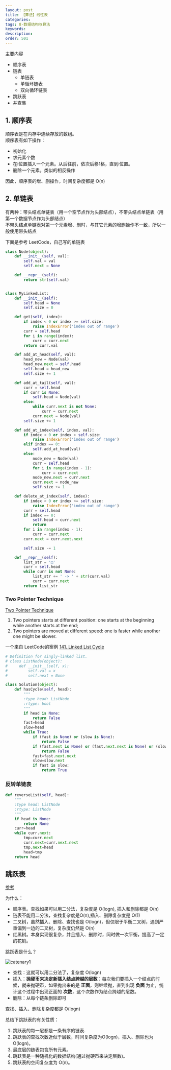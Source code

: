 ```yaml
---
layout: post
title: 【算法】线性表
categories:
tags: 8-数据结构与算法
keywords:
description:
order: 501
---
```



主要内容
- 顺序表
- 链表
  - 单链表
  - 单循环链表
  - 双向循环链表
- 跳跃表
- 并查集






## 1. 顺序表
顺序表是在内存中连续存放的数组。  
顺序表有如下操作：
- 初始化
- 求元素个数
- 在i位置插入一个元素。从后往前，依次后移1格，直到i位置。
- 删除一个元素。类似的相反操作


因此，顺序表的增、删操作，时间复杂度都是 O(n)


## 2. 单链表
有两种：带头结点单链表（用一个空节点作为头部结点），不带头结点单链表（用第一个数据节点作为头部结点）  
不带头结点单链表对第一个元素增、删时，与其它元素的增删操作不一致，所以一般使用带头结点  

下面是参考 LeetCode，自己写的单链表
```py
class Node(object):
    def __init__(self, val):
        self.val = val
        self.next = None

    def __repr__(self):
        return str(self.val)


class MyLinkedList:
    def __init__(self):
        self.head = None
        self.size = 0

    def get(self, index):
        if index < 0 or index >= self.size:
            raise IndexError('index out of range')
        curr = self.head
        for i in range(index):
            curr = curr.next
        return curr.val

    def add_at_head(self, val):
        head_new = Node(val)
        head_new.next = self.head
        self.head = head_new
        self.size += 1

    def add_at_tail(self, val):
        curr = self.head
        if curr is None:
            self.head = Node(val)
        else:
            while curr.next is not None:
                curr = curr.next
            curr.next = Node(val)
        self.size += 1

    def add_at_index(self, index, val):
        if index < 0 or index > self.size:
            raise IndexError('index out of range')
        elif index == 0:
            self.add_at_head(val)
        else:
            node_new = Node(val)
            curr = self.head
            for i in range(index - 1):
                curr = curr.next
            node_new.next = curr.next
            curr.next = node_new
            self.size += 1

    def delete_at_index(self, index):
        if index < 0 or index >= self.size:
            raise IndexError('index out of range')
        curr = self.head
        if index == 0:
            self.head = curr.next
            return
        for i in range(index - 1):
            curr = curr.next
        curr.next = curr.next.next

        self.size -= 1

    def __repr__(self):
        list_str = '□'
        curr = self.head
        while curr is not None:
            list_str += ' -> ' + str(curr.val)
            curr = curr.next
        return list_str
```

### Two Pointer Technique
[Two Pointer Technique](https://leetcode.com/explore/learn/card/linked-list/214/two-pointer-technique/)  
1. Two pointers starts at different position: one starts at the beginning while another starts at the end;
2. Two pointers are moved at different speed: one is faster while another one might be slower.


一个来自 LeetCode的案例 [141. Linked List Cycle](https://leetcode.com/problems/linked-list-cycle/description/)
```py
# Definition for singly-linked list.
# class ListNode(object):
#     def __init__(self, x):
#         self.val = x
#         self.next = None

class Solution(object):
    def hasCycle(self, head):
        """
        :type head: ListNode
        :rtype: bool
        """
        if head is None:
            return False
        fast=head
        slow=head
        while True:
            if (fast is None) or (slow is None):
                return False
            if (fast.next is None) or (fast.next.next is None) or (slow.next is None):
                return False
            fast=fast.next.next
            slow=slow.next
            if fast is slow:
                return True
```

### 反转单链表
```py
def reverseList(self, head):
    """
    :type head: ListNode
    :rtype: ListNode
    """
    if head is None:
        return None
    curr=head
    while curr.next:
        tmp=curr.next
        curr.next=curr.next.next
        tmp.next=head
        head=tmp
    return head
```


## 跳跃表

[参考](https://mp.weixin.qq.com/s/AGPCfFg7bEiCsa5zNeCi4A)


为什么：
- 顺序表。查找如果可以用二分法，复杂度是  O(logn), 插入和删除都是 O(n)
- 链表不能用二分法，查找复杂度是O(n),插入、删除复杂度是 O(1)
- 二叉树，虽然插入、删除、查找也是 O(logn)，但仅限于平衡二叉树，遇到严重偏到一边的二叉树，复杂度仍然是 O(n)
- 红黑树。本身实现很复杂，并且插入、删除时，同时做一次平衡，提高了一定的花销。

跳跃表是什么？


![catenary1](/pictures_for_blog/algorithm/skip_list.jpg)

- 查找：这就可以用二分法了，复杂度 O(logn)
- 插入：**抛硬币来决定新插入结点跨越的层数**：每次我们要插入一个结点的时候，就来抛硬币，如果抛出来的是 **正面**，则继续抛，直到出现 **负面** 为止，统计这个过程中出现正面的 **次数**，这个次数作为结点跨越的层数。
- 删除：从每个链条删除即可

查找、插入、删除复杂度都是 O(logn)

总结下跳跃表的有关性质：
1. 跳跃表的每一层都是一条有序的链表.
2. 跳跃表的查找次数近似于层数，时间复杂度为O(logn)，插入、删除也为 O(logn)。
3. 最底层的链表包含所有元素。
4. 跳跃表是一种随机化的数据结构(通过抛硬币来决定层数)。
5. 跳跃表的空间复杂度为 O(n)。
